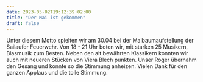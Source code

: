 ```yaml
---
date: 2023-05-02T19:12:39+02:00
title: "Der Mai ist gekommen"
draft: false
---
```




Unter diesem Motto spielten wir am 30.04 bei der Maibaumaufstellung der Sailaufer Feuerwehr. Von 18 - 21 Uhr boten wir, mit starken 25 Musikern, Blasmusik zum Besten. 
Neben den alt bewährten Klassikern konnten wir auch mit neueren Stücken von Viera Blech punkten. Unser Roger übernahm den Gesang und konnte so die Stimmung anheizen. Vielen Dank für den ganzen Applaus und die tolle Stimmung.